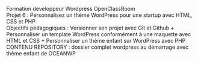 Formation developpeur Wordpress OpenClassRoom </br>
Projet 6 : Personnalisez un thème WordPress pour une startup avec HTML, CSS et PHP </br>
Objectifs pédagogiques :  Versionner son projet avec Git et Github + Personnaliser un template WordPress conformément à une maquette avec HTML et CSS + Personnaliser un thème enfant sur WordPress avec PHP</br>
CONTENU REPOSITORY : dossier complet wordpress au démarrage avec thème enfant de OCEANWP
